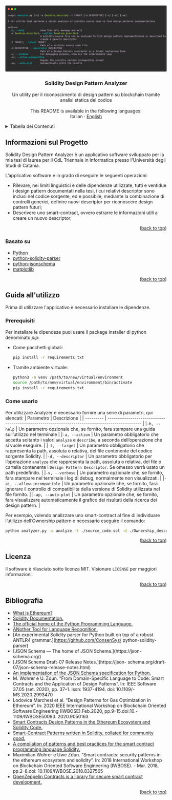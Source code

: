 <a name="readme-top"></a>

<br />
<div align="center">
  <a href="https://github.com/LightDestory/SolidityDesignPatternAnalyzer">
    <img src="thesis_document/components/images/analyzer-tooltip.png" alt="Preview">
  </a>
<h3 align="center">Solidity Design Pattern Analyzer</h3>

  <p align="center">
    Un utility per il riconoscimento di design pattern su blockchain tramite analisi statica del codice
    <br />
    <br />
    This README is available in the following languages:
    <br />
    Italian
    ·
    <a href="README.en.md">English</a>
</div>

<details>
  <summary>Tabella dei Contenuti</summary>
  <ol>
    <li>
      <a href="#informazioni-sul-progetto">Informazioni sul Progetto</a>
      <ul>
        <li><a href="#basato-su">Basato su</a></li>
      </ul>
    </li>
    <li>
      <a href="#guida-allutilizzo">Guida all'utilizzo</a>
      <ul>
        <li><a href="#prerequisiti">Prerequisiti</a></li>
        <li><a href="#come-usarlo">Come usarlo</a></li>
      </ul>
    </li>
    <li><a href="#licenza">Licenza</a></li>
    <li><a href="#bibliografia">Bibliografia</a></li>
  </ol>
</details>


## Informazioni sul Progetto

Solidity Design Pattern Analyzer è un applicativo software sviluppato per la mia tesi di laurea per il CdL Triennale in Informatica presso l'Università degli Studi di Catania.

L’applicativo software e in grado di eseguire le seguenti operazioni:
- Rilevare, nei limiti linguistici e delle dipendenze utilizzate, tutti e ventidue i design pattern documentati nella tesi, i cui relativi descriptor sono inclusi nel codice sorgente, ed e possibile, mediante la combinazione di controlli generici, definire nuovi descriptor per riconoscere design pattern futuri;
- Descrivere uno smart-contract, ovvero estrarre le informazioni utili a creare un
nuovo descriptor;

<p align="right">(<a href="#readme-top">back to top</a>)</p>



### Basato su

* [Python](https://www.python.org/)
* [python-solidity-parser](https://github.com/ConsenSys/python-solidity-parser)
* [python-jsonschema](https://github.com/python-jsonschema/jsonschema)
* [matplotlib](https://github.com/matplotlib/matplotlib)

<p align="right">(<a href="#readme-top">back to top</a>)</p>


## Guida all'utilizzo

Prima di utilizzare l'applicativo è necessario installare le dipendenze.

### Prerequisiti

Per installare le dipendeze puoi usare il package installer di python denominato _pip_:
* Come pacchetti globali:
  ```sh
  pip install -r requirements.txt
  ```
* Tramite ambiente virtuale:
  ```sh
  python3 -m venv /path/to/new/virtual/environment
  source /path/to/new/virtual/environment/bin/activate
  pip install -r requirements.txt
  ```

### Come usarlo

Per utilizzare Analyzer e necessario fornire una serie di parametri, qui elencati:
| Parametro | Descrizione |
| --------- | ---------------------------------------------------------------------------------------------- |
|`-h, --help` | Un parametro opzionale che, se fornito, fara stampare una guida sull’utilizzo nel terminale |
|`-a, --action` | Un parametro obbligatorio che accetta soltanto i valori `analyze` e `describe`, a seconda dell’operazione che si vuole eseguire. |
|`-t, --target` | Un parametro obbligatorio che rappresenta la path, assoluta o relativa, del file contenente del codice sorgente Solidity. |
|`-d, --descriptor` | Un parametro obbligatorio per l’operazione `analyze` che rappresenta la path, assoluta o relativa, del file o cartella contenente i `Design Pattern Descriptor`. Se omesso verrà usato un path predefinito. |
|`-v, --verbose` | Un parametro opzionale che, se fornito, fara stampare nel terminale i log di debug, normalmente non visualizzati. |
|`-ai, --allow-incompatible` | Un parametro opzionale che, se fornito, fara ignorare il controllo di compatibilita della versione di Solidity utilizzata nel file fornito. |
|`-ap, --auto-plot` | Un parametro opzionale che, se fornito, fara visualizzare automaticamente il grafico dei risultati della ricerca dei design pattern. |

Per esempio, volendo analizzare uno smart-contract al fine di individuare l’utilizzo dell’Ownership pattern e necessario eseguire il comando:

  ```sh
  python analyzer.py -a analyze -t ./source_code.sol -d ./Ownership_descriptor.json
  ```

<p align="right">(<a href="#readme-top">back to top</a>)</p>


## Licenza

Il software è rilasciato sotto licenza MIT. Visionare `LICENSE` per maggiori informazioni.

<p align="right">(<a href="#readme-top">back to top</a>)</p>


## Bibliografia

- [What is Ethereum?](https://ethereum.org/it/what-is-ethereum/)
- [Solidity Documentation.](https://docs.soliditylang.org/)
- [The official home of the Python Programming Language.](https://www.python.org/)
- [ANother Tool for Language Recognition.](https://www.antlr.org/)
- [An experimental Solidity parser for Python built on top of a robust ANTLR4 grammar.](https://github.com/ConsenSys/ python-solidity-parser)
- [JSON Schema — The home of JSON Schema.](https://json- schema.org/)
- [JSON Schema Draft-07 Release Notes.](https://json- schema.org/draft-07/json-schema-release-notes.html)
- [An implementation of the JSON Schema specification for Python.](https://github.com/python-jsonschema/jsonschema)
- M. Wohrer e U. Zdun. “From Domain-Specific Language to Code: Smart Contracts and the Application of Design Patterns”. In: IEEE Software 37.05 (set. 2020), pp. 37–1.  issn: 1937-4194. doi: 10.1109/- MS.2020.2993470
- Lodovica Marchesi et al. “Design Patterns for Gas Optimization in Ethereum”. In: 2020 IEEE International Workshop on Blockchain Oriented Software Engineering (IWBOSE).Feb.2020, pp.9–15.doi:10.- 1109/IWBOSE50093. 2020.9050163
- [Smart Contracts Design Patterns in the Ethereum Ecosystem and Solidity Code.](https://github.com/maxwoe/solidity_patterns)
- [Smart-Contract Patterns written in Solidity, collated for community good.](https://github.com/cjgdev/smart-contract-patterns)
- [A compilation of patterns and best practices for the smart contract programming language Solidity.](https://github.com/fravoll/solidity-patterns)
- Maximilian Wohrer e Uwe Zdun. “Smart contracts: security patterns in the ethereum ecosystem and solidity”. In: 2018 International Workshop on Blockchain Oriented Software Engineering (IWBOSE). - Mar. 2018, pp.2–8.doi: 10.1109/IWBOSE.2018.8327565
- [OpenZeppelin Contracts is a library for secure smart contract development.](https://github.com/OpenZeppelin/openzeppelin-contracts)

<p align="right">(<a href="#readme-top">back to top</a>)</p>
